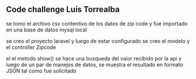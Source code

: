 
## Code challenge Luis Torrealba


se tomo el archivo csv contentivo de los datos de zip code y fue importado en una base de datos mysql local

se creo el proyecto laravel y luego de estar configurado se creo el modelo y el controller Zipcode

el el metodo show() se hace una busqueda del valor recibido por la api y luego de un par de manejos de datos, se muestra el resultado en formato JSON tal como fue solicitado
